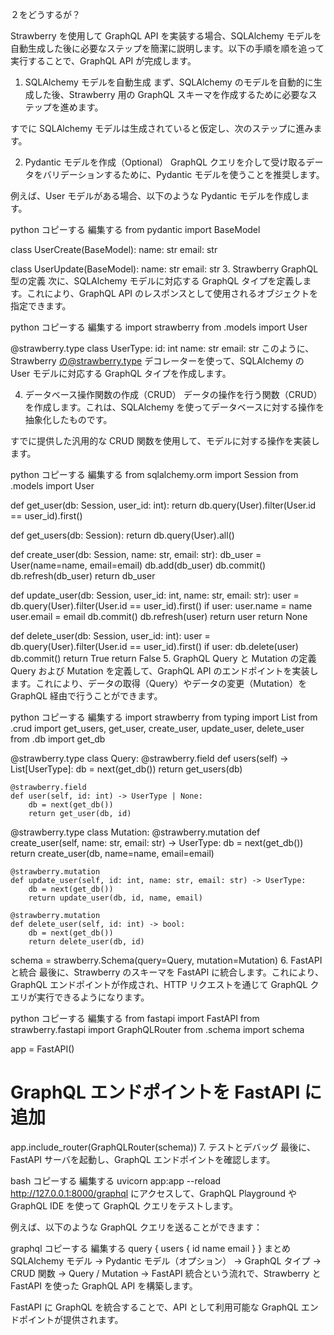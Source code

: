 ２をどうするが？

Strawberry を使用して GraphQL API を実装する場合、SQLAlchemy モデルを自動生成した後に必要なステップを簡潔に説明します。以下の手順を順を追って実行することで、GraphQL API が完成します。

1. SQLAlchemy モデルを自動生成
   まず、SQLAlchemy のモデルを自動的に生成した後、Strawberry 用の GraphQL スキーマを作成するために必要なステップを進めます。

すでに SQLAlchemy モデルは生成されていると仮定し、次のステップに進みます。

2. Pydantic モデルを作成（Optional）
   GraphQL クエリを介して受け取るデータをバリデーションするために、Pydantic モデルを使うことを推奨します。

例えば、User モデルがある場合、以下のような Pydantic モデルを作成します。

python
コピーする
編集する
from pydantic import BaseModel

class UserCreate(BaseModel):
name: str
email: str

class UserUpdate(BaseModel):
name: str
email: str 3. Strawberry GraphQL 型の定義
次に、SQLAlchemy モデルに対応する GraphQL タイプを定義します。これにより、GraphQL API のレスポンスとして使用されるオブジェクトを指定できます。

python
コピーする
編集する
import strawberry
from .models import User

@strawberry.type
class UserType:
id: int
name: str
email: str
このように、Strawberry の@strawberry.type デコレーターを使って、SQLAlchemy の User モデルに対応する GraphQL タイプを作成します。

4. データベース操作関数の作成（CRUD）
   データの操作を行う関数（CRUD）を作成します。これは、SQLAlchemy を使ってデータベースに対する操作を抽象化したものです。

すでに提供した汎用的な CRUD 関数を使用して、モデルに対する操作を実装します。

python
コピーする
編集する
from sqlalchemy.orm import Session
from .models import User

def get_user(db: Session, user_id: int):
return db.query(User).filter(User.id == user_id).first()

def get_users(db: Session):
return db.query(User).all()

def create_user(db: Session, name: str, email: str):
db_user = User(name=name, email=email)
db.add(db_user)
db.commit()
db.refresh(db_user)
return db_user

def update_user(db: Session, user_id: int, name: str, email: str):
user = db.query(User).filter(User.id == user_id).first()
if user:
user.name = name
user.email = email
db.commit()
db.refresh(user)
return user
return None

def delete_user(db: Session, user_id: int):
user = db.query(User).filter(User.id == user_id).first()
if user:
db.delete(user)
db.commit()
return True
return False 5. GraphQL Query と Mutation の定義
Query および Mutation を定義して、GraphQL API のエンドポイントを実装します。これにより、データの取得（Query）やデータの変更（Mutation）を GraphQL 経由で行うことができます。

python
コピーする
編集する
import strawberry
from typing import List
from .crud import get_users, get_user, create_user, update_user, delete_user
from .db import get_db

@strawberry.type
class Query:
@strawberry.field
def users(self) -> List[UserType]:
db = next(get_db())
return get_users(db)

    @strawberry.field
    def user(self, id: int) -> UserType | None:
        db = next(get_db())
        return get_user(db, id)

@strawberry.type
class Mutation:
@strawberry.mutation
def create_user(self, name: str, email: str) -> UserType:
db = next(get_db())
return create_user(db, name=name, email=email)

    @strawberry.mutation
    def update_user(self, id: int, name: str, email: str) -> UserType:
        db = next(get_db())
        return update_user(db, id, name, email)

    @strawberry.mutation
    def delete_user(self, id: int) -> bool:
        db = next(get_db())
        return delete_user(db, id)

schema = strawberry.Schema(query=Query, mutation=Mutation) 6. FastAPI と統合
最後に、Strawberry のスキーマを FastAPI に統合します。これにより、GraphQL エンドポイントが作成され、HTTP リクエストを通じて GraphQL クエリが実行できるようになります。

python
コピーする
編集する
from fastapi import FastAPI
from strawberry.fastapi import GraphQLRouter
from .schema import schema

app = FastAPI()

# GraphQL エンドポイントを FastAPI に追加

app.include_router(GraphQLRouter(schema)) 7. テストとデバッグ
最後に、FastAPI サーバを起動し、GraphQL エンドポイントを確認します。

bash
コピーする
編集する
uvicorn app:app --reload
http://127.0.0.1:8000/graphql にアクセスして、GraphQL Playground や GraphQL IDE を使って GraphQL クエリをテストします。

例えば、以下のような GraphQL クエリを送ることができます：

graphql
コピーする
編集する
query {
users {
id
name
email
}
}
まとめ
SQLAlchemy モデル → Pydantic モデル（オプション） → GraphQL タイプ → CRUD 関数 → Query / Mutation → FastAPI 統合という流れで、Strawberry と FastAPI を使った GraphQL API を構築します。

FastAPI に GraphQL を統合することで、API として利用可能な GraphQL エンドポイントが提供されます。
